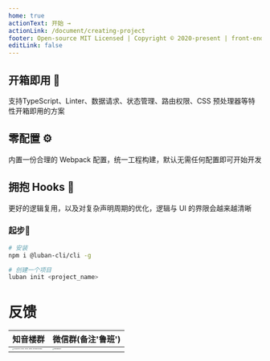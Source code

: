 ```yaml
---
home: true
actionText: 开始 →
actionLink: /document/creating-project
footer: Open-source MIT Licensed | Copyright © 2020-present | front-end-captain
editLink: false
---
```


<div class="features">
  <div class="feature">
    <h2>开箱即用 🍱</h2>
    <p>支持TypeScript、Linter、数据请求、状态管理、路由权限、CSS 预处理器等特性开箱即用的方案</p>
  </div>
  <div class="feature">
    <h2>零配置 ⚙️</h2>
    <p>内置一份合理的 Webpack 配置，统一工程构建，默认无需任何配置即可开始开发</p>
  </div>
  <div class="feature">
    <h2>拥抱 Hooks 🌈</h2>
    <p>更好的逻辑复用，以及对复杂声明周期的优化，逻辑与 UI 的界限会越来越清晰</p>
  </div>
</div>

### 起步🚀

``` bash
# 安装
npm i @luban-cli/cli -g

# 创建一个项目
luban init <project_name>
```

# 反馈

| 知音楼群                                                     | 微信群(备注'鲁班')                                           |
| ------------------------------------------------------------ | ------------------------------------------------------------ |
| <img src="https://i.loli.net/2021/04/02/R469LEAUBq1yFpw.jpg" alt="2CA60091-DC80-4D9A-8098-6E53B233D38A" style="zoom: 15%;" /> | <img src="https://i.loli.net/2021/04/02/DI2lF6dZRQL7pna.jpg" alt="WechatIMG7" style="zoom:15%;" /> |
